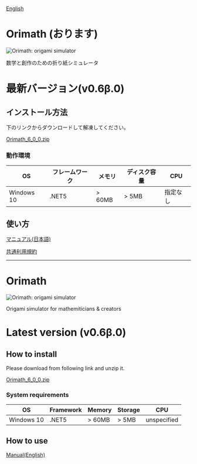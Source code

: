 [English](#Orimath)

# Orimath (おります)
![Orimath: origami simulator](https://repository-images.githubusercontent.com/257803170/9e1cc300-59e5-11eb-911f-53ca3141900b)


数学と創作のための折り紙シミュレータ

# 最新バージョン(v0.6β.0)

## インストール方法

下のリンクからダウンロードして解凍してください。

[Orimath_6_0_0.zip](https://github.com/mino-ri/Orimath/releases/download/v0.6-beta.0/Orimath_0_6_0.zip)

### 動作環境

| OS | フレームワーク | メモリ | ディスク容量 | CPU |
| --- | --- | --- | --- | --- |
| Windows 10 | .NET5 | > 60MB | > 5MB | 指定なし |

## 使い方

[マニュアル(日本語)](https://github.com/mino-ri/Orimath/blob/master/Documents/ja/manual.md)

[共通利用規約](https://twpf.jp/hojo_origami)

---

# Orimath
![Orimath: origami simulator](https://repository-images.githubusercontent.com/257803170/9e1cc300-59e5-11eb-911f-53ca3141900b)

Origami simulator for mathemiticians & creators

# Latest version (v0.6β.0)

## How to install

Please download from following link and unzip it.

[Orimath_6_0_0.zip](https://github.com/mino-ri/Orimath/releases/download/v0.6-beta.0/Orimath_0_6_0.zip)

### System requirements

| OS | Framework | Memory | Storage | CPU |
| --- | --- | --- | --- | --- |
| Windows 10 | .NET5 | > 60MB | > 5MB | unspecified |

## How to use

[Manual(English)](https://github.com/mino-ri/Orimath/blob/master/Documents/en/manual.md)
